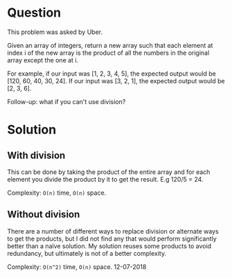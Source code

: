 # Question
This problem was asked by Uber.

Given an array of integers, return a new array such that each element at index i of the new array is the product of all the numbers in the original array except the one at i.

For example, if our input was [1, 2, 3, 4, 5], the expected output would be [120, 60, 40, 30, 24]. If our input was [3, 2, 1], the expected output would be [2, 3, 6].

Follow-up: what if you can't use division?

# Solution

## With division
This can be done by taking the product of the entire array and for each element you divide the product by it to get the result. E.g 120/5 = 24.

Complexity: `O(n)` time, `O(n)` space.

## Without division
There are a number of different ways to replace division or alternate ways to get the products, but I did not find any that would perform significantly better than a naïve solution. My solution reuses some products to avoid redundancy, but ultimately is not of a better complexity.

Complexity: `O(n^2)` time, `O(n)` space.
12-07-2018
